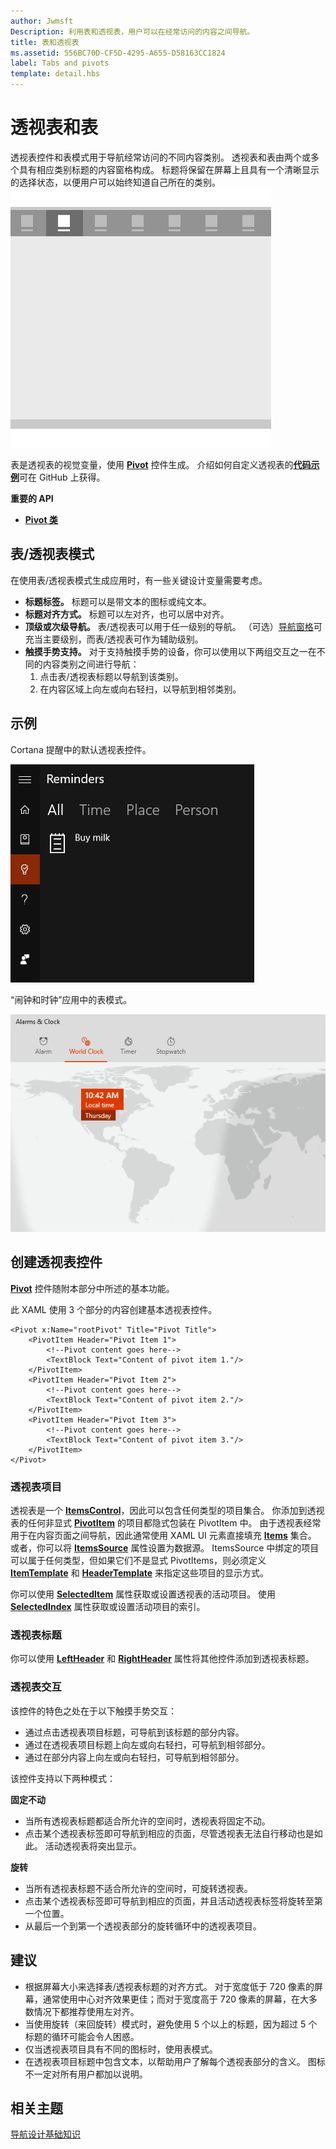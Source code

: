```yaml
---
author: Jwmsft
Description: 利用表和透视表，用户可以在经常访问的内容之间导航。
title: 表和透视表
ms.assetid: 556BC70D-CF5D-4295-A655-D58163CC1824
label: Tabs and pivots
template: detail.hbs
---
```

# 透视表和表

透视表控件和表模式用于导航经常访问的不同内容类别。 透视表和表由两个或多个具有相应类别标题的内容窗格构成。 标题将保留在屏幕上且具有一个清晰显示的选择状态，以便用户可以始终知道自己所在的类别。
![表示例](images/HIGSecOne_Tabs.png)

表是透视表的视觉变量，使用 [**Pivot**](https://msdn.microsoft.com/library/windows/apps/xaml/windows.ui.xaml.controls.pivot.aspx) 控件生成。 介绍如何自定义透视表的[**代码示例**](https://github.com/Microsoft/Windows-universal-samples/tree/master/Samples/XamlPivot)可在 GitHub 上获得。

<span class="sidebar_heading" style="font-weight: bold;">重要的 API</span>

-   [**Pivot 类**](https://msdn.microsoft.com/library/windows/apps/dn608241)

## 表/透视表模式

在使用表/透视表模式生成应用时，有一些关键设计变量需要考虑。

- **标题标签。**  标题可以是带文本的图标或纯文本。
- **标题对齐方式。**  标题可以左对齐，也可以居中对齐。
- **顶级或次级导航。**  表/透视表可以用于任一级别的导航。 （可选）[导航窗格](nav-pane.md)可充当主要级别，而表/透视表可作为辅助级别。
- **触摸手势支持。**  对于支持触摸手势的设备，你可以使用以下两组交互之一在不同的内容类别之间进行导航：
    1. 点击表/透视表标题以导航到该类别。
    2. 在内容区域上向左或向右轻扫，以导航到相邻类别。

## 示例

Cortana 提醒中的默认透视表控件。

![Cortana 提醒中的透视表示例](images/pivot_cortana-reminders.png)

“闹钟和时钟”应用中的表模式。

![“闹钟和时钟”中的表示例](images/tabs_alarms-and-clock.png)

## 创建透视表控件

[
            **Pivot**](https://msdn.microsoft.com/library/windows/apps/xaml/windows.ui.xaml.controls.pivot.aspx) 控件随附本部分中所述的基本功能。

此 XAML 使用 3 个部分的内容创建基本透视表控件。

```xaml
<Pivot x:Name="rootPivot" Title="Pivot Title">
    <PivotItem Header="Pivot Item 1">
        <!--Pivot content goes here-->
        <TextBlock Text="Content of pivot item 1."/>
    </PivotItem>
    <PivotItem Header="Pivot Item 2">
        <!--Pivot content goes here-->
        <TextBlock Text="Content of pivot item 2."/>
    </PivotItem>
    <PivotItem Header="Pivot Item 3">
        <!--Pivot content goes here-->
        <TextBlock Text="Content of pivot item 3."/>
    </PivotItem>
</Pivot>
```

### 透视表项目

透视表是一个 [**ItemsControl**](https://msdn.microsoft.com/library/windows/apps/xaml/windows.ui.xaml.controls.itemscontrol.aspx)，因此可以包含任何类型的项目集合。 你添加到透视表的任何非显式 [**PivotItem**](https://msdn.microsoft.com/library/windows/apps/xaml/windows.ui.xaml.controls.pivotitem.aspx) 的项目都隐式包装在 PivotItem 中。 由于透视表经常用于在内容页面之间导航，因此通常使用 XAML UI 元素直接填充 [**Items**](https://msdn.microsoft.com/library/windows/apps/xaml/windows.ui.xaml.controls.itemscontrol.items.aspx) 集合。 或者，你可以将 [**ItemsSource**](https://msdn.microsoft.com/library/windows/apps/xaml/windows.ui.xaml.controls.itemscontrol.itemssource.aspx) 属性设置为数据源。 ItemsSource 中绑定的项目可以属于任何类型，但如果它们不是显式 PivotItems，则必须定义 [**ItemTemplate**](https://msdn.microsoft.com/library/windows/apps/xaml/windows.ui.xaml.controls.itemscontrol.itemtemplate.aspx) 和 [**HeaderTemplate**](https://msdn.microsoft.com/library/windows/apps/xaml/windows.ui.xaml.controls.pivot.headertemplate.aspx) 来指定这些项目的显示方式。

你可以使用 [**SelectedItem**](https://msdn.microsoft.com/library/windows/apps/xaml/windows.ui.xaml.controls.pivot.selecteditem.aspx) 属性获取或设置透视表的活动项目。 使用 [**SelectedIndex**](https://msdn.microsoft.com/library/windows/apps/xaml/windows.ui.xaml.controls.pivot.selectedindex.aspx) 属性获取或设置活动项目的索引。

### 透视表标题

你可以使用 [**LeftHeader**](https://msdn.microsoft.com/library/windows/apps/xaml/windows.ui.xaml.controls.pivot.leftheader.aspx) 和 [**RightHeader**](https://msdn.microsoft.com/library/windows/apps/xaml/windows.ui.xaml.controls.pivot.rightheader.aspx) 属性将其他控件添加到透视表标题。

### 透视表交互

该控件的特色之处在于以下触摸手势交互：

-   通过点击透视表项目标题，可导航到该标题的部分内容。
-   通过在透视表项目标题上向左或向右轻扫，可导航到相邻部分。
-   通过在部分内容上向左或向右轻扫，可导航到相邻部分。

该控件支持以下两种模式：

**固定不动**

-   当所有透视表标题都适合所允许的空间时，透视表将固定不动。
-   点击某个透视表标签即可导航到相应的页面，尽管透视表无法自行移动也是如此。 活动透视表将突出显示。

**旋转**

-   当所有透视表标题不适合所允许的空间时，可旋转透视表。
-   点击某个透视表标签即可导航到相应的页面，并且活动透视表标签将旋转至第一个位置。
-   从最后一个到第一个透视表部分的旋转循环中的透视表项目。

## 建议

-   根据屏幕大小来选择表/透视表标题的对齐方式。 对于宽度低于 720 像素的屏幕，通常使用中心对齐效果更佳；而对于宽度高于 720 像素的屏幕，在大多数情况下都推荐使用左对齐。
-   当使用旋转（来回旋转）模式时，避免使用 5 个以上的标题，因为超过 5 个标题的循环可能会令人困惑。
-   仅当透视表项目具有不同的图标时，使用表模式。
-   在透视表项目标题中包含文本，以帮助用户了解每个透视表部分的含义。 图标不一定对所有用户都加以说明。



## 相关主题

[导航设计基础知识](https://msdn.microsoft.com/library/windows/apps/dn958438)


<!--HONumber=May16_HO2-->


